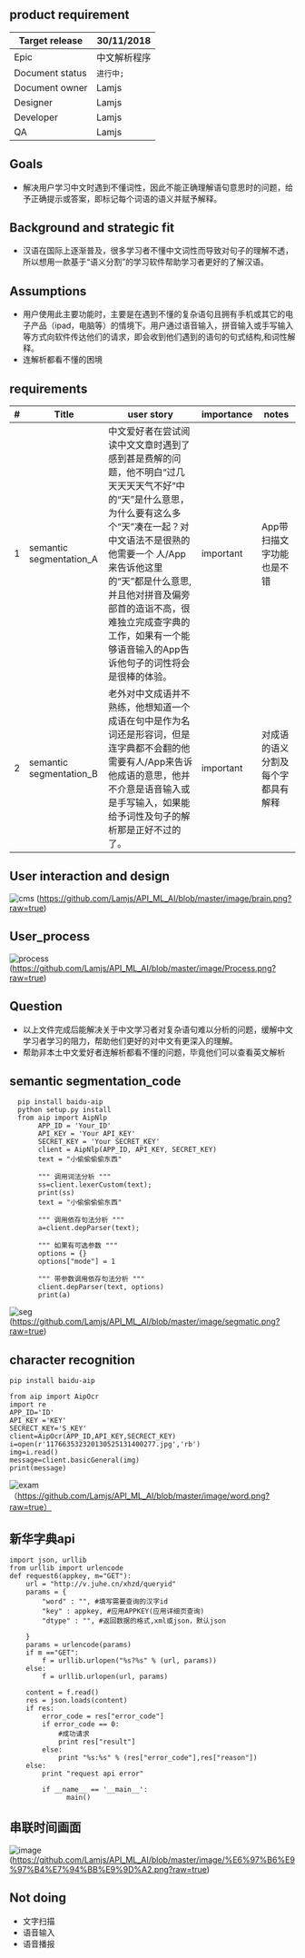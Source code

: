## product requirement


| Target release | 30/11/2018 | 
| ------ | ------ |
| Epic |中文解析程序 |
| Document status | `进行中;` |
| Document owner | Lamjs |
| Designer | Lamjs |
| Developer | Lamjs |
| QA | Lamjs |


## Goals
- 解决用户学习中文时遇到不懂词性，因此不能正确理解语句意思时的问题，给予正确提示或答案，即标记每个词语的语义并赋予解释。



## Background and strategic fit
- 汉语在国际上逐渐普及，很多学习者不懂中文词性而导致对句子的理解不透，所以想用一款基于“语义分割”的学习软件帮助学习者更好的了解汉语。


## Assumptions
- 用户使用此主要功能时，主要是在遇到不懂的复杂语句且拥有手机或其它的电子产品（ipad，电脑等）的情境下。用户通过语音输入，拼音输入或手写输入等方式向软件传达他们的请求，即会收到他们遇到的语句的句式结构,和词性解释。
- 连解析都看不懂的困境

## requirements


| # | Title |  user story | importance | notes |
| ------ | ------ | ------ | ------ | ------ |
| 1 | semantic segmentation_A |中文爱好者在尝试阅读中文文章时遇到了感到甚是费解的问题，他不明白“过几天天天天气不好”中的“天”是什么意思，为什么要有这么多个“天”凑在一起？对中文语法不是很熟的他需要一个 人/App 来告诉他这里的“天”都是什么意思,并且他对拼音及偏旁部首的造诣不高，很难独立完成查字典的工作，如果有一个能够语音输入的App告诉他句子的词性将会是很棒的体验。| important | App带扫描文字功能也是不错 |
| 2 | semantic segmentation_B |老外对中文成语并不熟练，他想知道一个成语在句中是作为名词还是形容词，但是连字典都不会翻的他需要有人/App来告诉他成语的意思，他并不介意是语音输入或是手写输入，如果能给予词性及句子的解析那是正好不过的了。| important | 对成语的语义分割及每个字都具有解释 |


## User interaction and design
![cms](https://github.com/Lamjs/API_ML_AI/blob/master/image/brain.png?raw=true)
(https://github.com/Lamjs/API_ML_AI/blob/master/image/brain.png?raw=true)

## User_process
![process](https://github.com/Lamjs/API_ML_AI/blob/master/image/Process.png?raw=true)
(https://github.com/Lamjs/API_ML_AI/blob/master/image/Process.png?raw=true)
## Question
- 以上文件完成后能解决关于中文学习者对复杂语句难以分析的问题，缓解中文学习者学习的阻力，帮助他们更好的对中文有更深入的理解。
- 帮助非本土中文爱好者连解析都看不懂的问题，毕竟他们可以查看英文解析

## semantic segmentation_code
```
  pip install baidu-aip
  python setup.py install
  from aip import AipNlp
       APP_ID = 'Your_ID'
       API_KEY = 'Your API_KEY'
       SECRET_KEY = 'Your SECRET_KEY'
       client = AipNlp(APP_ID, API_KEY, SECRET_KEY)
       text = "小偷偷偷偷东西"

       """ 调用词法分析 """
       ss=client.lexerCustom(text);
       print(ss)
       text = "小偷偷偷偷东西"

       """ 调用依存句法分析 """
       a=client.depParser(text);

       """ 如果有可选参数 """
       options = {}
       options["mode"] = 1

       """ 带参数调用依存句法分析 """
       client.depParser(text, options)
       print(a)

```
![seg](https://github.com/Lamjs/API_ML_AI/blob/master/image/segmatic.png?raw=true)
(https://github.com/Lamjs/API_ML_AI/blob/master/image/segmatic.png?raw=true)
## character recognition
`pip install baidu-aip`
```
from aip import AipOcr
import re
APP_ID='ID'
API_KEY ='KEY'
SECRECT_KEY='S_KEY'
client=AipOcr(APP_ID,API_KEY,SECRECT_KEY)
i=open(r'117663532320130525131400277.jpg','rb')
img=i.read()
message=client.basicGeneral(img)
print(message)
```
![exam](https://github.com/Lamjs/API_ML_AI/blob/master/image/word.png?raw=true)
（https://github.com/Lamjs/API_ML_AI/blob/master/image/word.png?raw=true）

## 新华字典api
```
import json, urllib
from urllib import urlencode
def request6(appkey, m="GET"):
    url = "http://v.juhe.cn/xhzd/queryid"
    params = {
        "word" : "", #填写需要查询的汉字id
        "key" : appkey, #应用APPKEY(应用详细页查询)
        "dtype" : "", #返回数据的格式,xml或json，默认json
 
    }
    params = urlencode(params)
    if m =="GET":
        f = urllib.urlopen("%s?%s" % (url, params))
    else:
        f = urllib.urlopen(url, params)
 
    content = f.read()
    res = json.loads(content)
    if res:
        error_code = res["error_code"]
        if error_code == 0:
            #成功请求
            print res["result"]
        else:
            print "%s:%s" % (res["error_code"],res["reason"])
    else:
        print "request api error"
        
        if __name__ == '__main__':
              main()
```
## 串联时间画面
![image](https://github.com/Lamjs/API_ML_AI/blob/master/image/%E6%97%B6%E9%97%B4%E7%94%BB%E9%9D%A2.png?raw=true)
(https://github.com/Lamjs/API_ML_AI/blob/master/image/%E6%97%B6%E9%97%B4%E7%94%BB%E9%9D%A2.png?raw=true)
## Not doing
- 文字扫描
- 语音输入
- 语音播报
